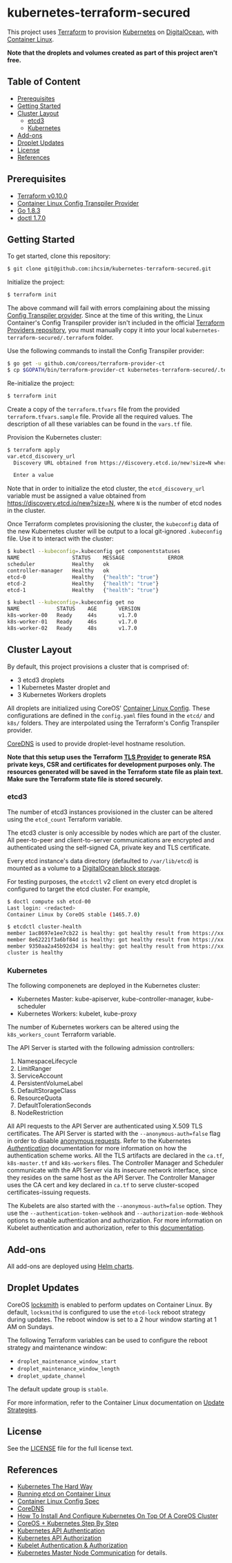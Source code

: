 # kubernetes-terraform-secured

This project uses [Terraform](https://www.terraform.io/) to provision [Kubernetes](https://kubernetes.io/) on [DigitalOcean](https://www.digitalocean.com/), with [Container Linux](https://coreos.com/os/docs/latest).

**Note that the droplets and volumes created as part of this project aren't free.**

## Table of Content

* [Prerequisites](#prerequisites)
* [Getting Started](#getting-started)
* [Cluster Layout](#cluster-layout)
  * [etcd3](#etcd3)
  * [Kubernetes](#kubernetes)
* [Add-ons](#add-ons)
* [Droplet Updates](#droplet-updates)
* [License](#license)
* [References](#references)

## Prerequisites

* [Terraform v0.10.0](https://www.terraform.io/downloads.html)
* [Container Linux Config Transpiler Provider](https://github.com/coreos/terraform-provider-ct)
* [Go 1.8.3](https://golang.org/dl/)
* [doctl 1.7.0](https://github.com/digitalocean/doctl)

## Getting Started
To get started, clone this repository:
```sh
$ git clone git@github.com:ihcsim/kubernetes-terraform-secured.git
```

Initialize the project:
```sh
$ terraform init
```

The above command will fail with errors complaining about the missing [Config Transpiler provider](https://github.com/coreos/terraform-provider-ct). Since at the time of this writing, the Linux Container's Config Transpiler provider isn't included in the official [Terraform Providers repository](https://github.com/terraform-providers), you must manually copy it into your local `kubernetes-terraform-secured/.terraform` folder.

Use the following commands to install the Config Transpiler provider:
```sh
$ go get -u github.com/coreos/terraform-provider-ct
$ cp $GOPATH/bin/terraform-provider-ct kubernetes-terraform-secured/.terraform/plugins/<os_arch>/
```

Re-initialize the project:
```sh
$ terraform init
```

Create a copy of the `terraform.tfvars` file from the provided `terraform.tfvars.sample` file. Provide all the required values. The description of all these variables can be found in the `vars.tf` file.

Provision the Kubernetes cluster:
```sh
$ terraform apply
var.etcd_discovery_url
  Discovery URL obtained from https://discovery.etcd.io/new?size=N where N is the size of the etcd cluster. This must be generated for every new etcd cluster.

  Enter a value
```
Note that in order to initialize the etcd cluster, the `etcd_discovery_url` variable must be assigned a value obtained from https://discovery.etcd.io/new?size=N, where `N` is the number of etcd nodes in the cluster.

Once Terraform completes provisioning the cluster, the `kubeconfig` data of the new Kubernetes cluster will be output to a local git-ignored `.kubeconfig` file. Use it to interact with the cluster:
```sh
$ kubectl --kubeconfig=.kubeconfig get componentstatuses
NAME                 STATUS    MESSAGE              ERROR
scheduler            Healthy   ok
controller-manager   Healthy   ok
etcd-0               Healthy   {"health": "true"}
etcd-2               Healthy   {"health": "true"}
etcd-1               Healthy   {"health": "true"}

$ kubectl --kubeconfig=.kubeconfig get no
NAME            STATUS    AGE       VERSION
k8s-worker-00   Ready     44s       v1.7.0
k8s-worker-01   Ready     46s       v1.7.0
k8s-worker-02   Ready     48s       v1.7.0
```

## Cluster Layout
By default, this project provisions a cluster that is comprised of:

* 3 etcd3 droplets
* 1 Kubernetes Master droplet and
* 3 Kubernetes Workers droplets

All droplets are initialized using CoreOS' [Container Linux Config](https://coreos.com/os/docs/latest/provisioning.html). These configurations are defined in the `config.yaml` files found in the `etcd/` and `k8s/` folders. They are interpolated using the Terraform's Config Transpiler provider.

[CoreDNS](https://coredns.io/tags/documentation/) is used to provide droplet-level hostname resolution.

**Note that this setup uses the Terraform [TLS Provider](https://www.terraform.io/docs/providers/tls/index.html) to generate RSA private keys, CSR and certificates for development purposes only. The resources generated will be saved in the Terraform state file as plain text. Make sure the Terraform state file is stored securely.**

### etcd3
The number of etcd3 instances provisioned in the cluster can be altered using the `etcd_count` Terraform variable.

The etcd3 cluster is only accessible by nodes which are part of the cluster. All peer-to-peer and client-to-server communications are encrypted and authenticated using the self-signed CA, private key and TLS certificate.

Every etcd instance's data directory (defaulted to `/var/lib/etcd`) is mounted as a volume to a [DigitalOcean block storage](https://www.digitalocean.com/products/storage/).

For testing purposes, the `etcdctl` v2 client on every etcd droplet is configured to target the etcd cluster. For example,
```sh
$ doctl compute ssh etcd-00
Last login: <redacted>
Container Linux by CoreOS stable (1465.7.0)

$ etcdctl cluster-health
member 1ac8697e1ee7cb22 is healthy: got healthy result from https://xx.xxx.xxx.xxx:xxxx
member 8e62221f3a6bf84d is healthy: got healthy result from https://xx.xxx.xxx.xxx:xxxx
member 9350aa2a45b92d34 is healthy: got healthy result from https://xx.xxx.xxx.xxx:xxxx
cluster is healthy
```

### Kubernetes
The following componenets are deployed in the Kubernetes cluster:

* Kubernetes Master: kube-apiserver, kube-controller-manager, kube-scheduler
* Kubernetes Workers: kubelet, kube-proxy

The number of Kubernetes workers can be altered using the `k8s_workers_count` Terraform variable.

The API Server is started with the following admission controllers:

1. NamespaceLifecycle
1. LimitRanger
1. ServiceAccount
1. PersistentVolumeLabel
1. DefaultStorageClass
1. ResourceQuota
1. DefaultTolerationSeconds
1. NodeRestriction

All API requests to the API Server are authenticated using X.509 TLS certificates. The API Server is started with the `--anonymous-auth=false` flag in order to disable [anonymous requests](https://kubernetes.io/docs/admin/authentication/#anonymous-requests). Refer to the Kubernetes [_Authentication_](https://kubernetes.io/docs/admin/authentication/) documentation for more information on how the authentication scheme works. All the TLS artifacts are declared in the `ca.tf`, `k8s-master.tf` and `k8s-workers` files. The Controller Manager and Scheduler communicate with the API Server via its insecure network interface, since they resides on the same host as the API Server. The Controller Manager uses the CA cert and key declared in `ca.tf` to serve cluster-scoped certificates-issuing requests.

The Kubelets are also started with the `--anonymous-auth=false` option. They use the `--authentication-token-webhook` and `--authorization-mode-Webhook` options to enable authentication and authorization. For more information on Kubelet authentication and authorization, refer to this [documentation](https://kubernetes.io/docs/admin/kubelet-authentication-authorization/).

## Add-ons
All add-ons are deployed using [Helm charts](https://helm.sh/).

## Droplet Updates
CoreOS [locksmith](https://github.com/coreos/locksmith) is enabled to perform updates on Container Linux. By default, `locksmithd` is configured to use the `etcd-lock` reboot strategy during updates. The reboot window is set to a 2 hour window starting at 1 AM on Sundays.

The following Terraform variables can be used to configure the reboot strategy and maintenance window:

* `droplet_maintenance_window_start`
* `droplet_maintenance_window_length`
* `droplet_update_channel`

The default update group is `stable`.

For more information, refer to the Container Linux documentation on [Update Strategies](https://coreos.com/os/docs/1506.0.0/update-strategies.html).

## License
See the [LICENSE](LICENSE) file for the full license text.

## References

* [Kubernetes The Hard Way](https://github.com/kelseyhightower/kubernetes-the-hard-way)
* [Running etcd on Container Linux](https://coreos.com/etcd/docs/latest/getting-started-with-etcd.html)
* [Container Linux Config Spec](https://coreos.com/os/docs/1506.0.0/configuration.html)
* [CoreDNS](https://coredns.io/tags/documentation/)
* [How To Install And Configure Kubernetes On Top Of A CoreOS Cluster](https://www.digitalocean.com/community/tutorials/how-to-install-and-configure-kubernetes-on-top-of-a-coreos-cluster)
* [CoreOS + Kubernetes Step By Step](https://coreos.com/kubernetes/docs/latest/getting-started.html)
* [Kubernetes API Authentication](https://kubernetes.io/docs/admin/authentication/)
* [Kubernetes API Authorization](https://kubernetes.io/docs/admin/authorization/)
* [Kubelet Authentication & Authorization](https://kubernetes.io/docs/admin/kubelet-authentication-authorization/)
* [Kubernetes Master Node Communication](http://kubernetes.io/docs/admin/master-node-communication/#controller-manager-configuration) for details.
